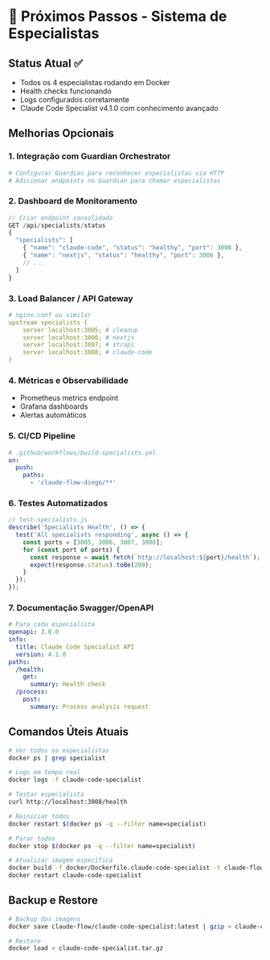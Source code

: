 # 🚀 Próximos Passos - Sistema de Especialistas

## Status Atual ✅
- Todos os 4 especialistas rodando em Docker
- Health checks funcionando
- Logs configurados corretamente
- Claude Code Specialist v4.1.0 com conhecimento avançado

## Melhorias Opcionais

### 1. Integração com Guardian Orchestrator
```bash
# Configurar Guardian para reconhecer especialistas via HTTP
# Adicionar endpoints no Guardian para chamar especialistas
```

### 2. Dashboard de Monitoramento
```javascript
// Criar endpoint consolidado
GET /api/specialists/status
{
  "specialists": [
    { "name": "claude-code", "status": "healthy", "port": 3008 },
    { "name": "nextjs", "status": "healthy", "port": 3006 },
    // ...
  ]
}
```

### 3. Load Balancer / API Gateway
```yaml
# nginx.conf ou similar
upstream specialists {
    server localhost:3005; # cleanup
    server localhost:3006; # nextjs
    server localhost:3007; # strapi
    server localhost:3008; # claude-code
}
```

### 4. Métricas e Observabilidade
- Prometheus metrics endpoint
- Grafana dashboards
- Alertas automáticos

### 5. CI/CD Pipeline
```yaml
# .github/workflows/build-specialists.yml
on:
  push:
    paths:
      - 'claude-flow-diego/**'
```

### 6. Testes Automatizados
```javascript
// test-specialists.js
describe('Specialists Health', () => {
  test('All specialists responding', async () => {
    const ports = [3005, 3006, 3007, 3008];
    for (const port of ports) {
      const response = await fetch(`http://localhost:${port}/health`);
      expect(response.status).toBe(200);
    }
  });
});
```

### 7. Documentação Swagger/OpenAPI
```yaml
# Para cada especialista
openapi: 3.0.0
info:
  title: Claude Code Specialist API
  version: 4.1.0
paths:
  /health:
    get:
      summary: Health check
  /process:
    post:
      summary: Process analysis request
```

## Comandos Úteis Atuais

```bash
# Ver todos os especialistas
docker ps | grep specialist

# Logs em tempo real
docker logs -f claude-code-specialist

# Testar especialista
curl http://localhost:3008/health

# Reiniciar todos
docker restart $(docker ps -q --filter name=specialist)

# Parar todos
docker stop $(docker ps -q --filter name=specialist)

# Atualizar imagem específica
docker build -f docker/Dockerfile.claude-code-specialist -t claude-flow/claude-code-specialist:latest .
docker restart claude-code-specialist
```

## Backup e Restore

```bash
# Backup das imagens
docker save claude-flow/claude-code-specialist:latest | gzip > claude-code-specialist.tar.gz

# Restore
docker load < claude-code-specialist.tar.gz
```